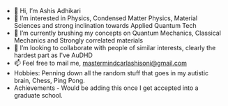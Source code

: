 - 👋 Hi, I’m Ashis Adhikari
- 👀 I’m interested in Physics, Condensed Matter Physics, Material Sciences and strong inclination towards Applied Quantum Tech
- 🌱 I’m currently brushing my concepts on Quantum Mechanics, Classical Mechanics and Strongly correlated materials
- 💞️ I’m looking to collaborate with people of similar interests, clearly the hardest part as I've AuDHD
- 📫 Feel free to mail me, mastermindcarlashisoni@gmail.com
- Hobbies: Penning down all the random stuff that goes in my autistic brain, Chess, Ping Pong.
- Achievements - Would be adding this once I get accepted into a graduate school.

<!---
AshiZh1v/AshiZh1v is a ✨ special ✨ repository because its `README.md` (this file) appears on your GitHub profile.
You can click the Preview link to take a look at your changes.
--->
